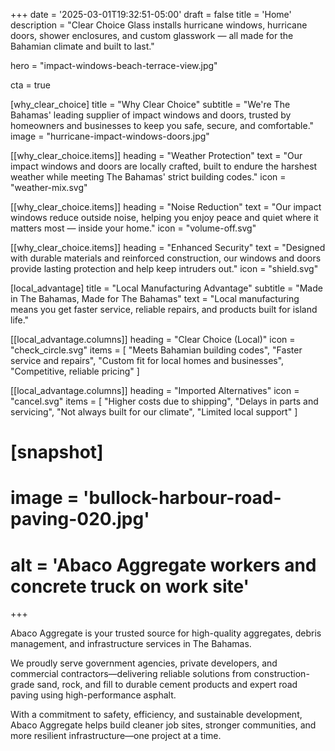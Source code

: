 +++
date = '2025-03-01T19:32:51-05:00'
draft = false
title = 'Home'
description = "Clear Choice Glass installs hurricane windows, hurricane doors, shower enclosures, and custom glasswork — all made for the Bahamian climate and built to last."

hero = "impact-windows-beach-terrace-view.jpg"

cta = true

[why_clear_choice]
title = "Why Clear Choice"
subtitle = "We're The Bahamas' leading supplier of impact windows and doors, trusted by homeowners and businesses to keep you safe, secure, and comfortable."
image = "hurricane-impact-windows-doors.jpg"

[[why_clear_choice.items]]
heading = "Weather Protection"
text = "Our impact windows and doors are locally crafted, built to endure the harshest weather while meeting The Bahamas' strict building codes."
icon = "weather-mix.svg"

[[why_clear_choice.items]]
heading = "Noise Reduction"
text = "Our impact windows reduce outside noise, helping you enjoy peace and quiet where it matters most — inside your home."
icon = "volume-off.svg"

[[why_clear_choice.items]]
heading = "Enhanced Security"
text = "Designed with durable materials and reinforced construction, our windows and doors provide lasting protection and help keep intruders out."
icon = "shield.svg"


[local_advantage]
title = "Local Manufacturing Advantage"
subtitle = "Made in The Bahamas, Made for The Bahamas"
text = "Local manufacturing means you get faster service, reliable repairs, and products built for island life."

[[local_advantage.columns]]
heading = "Clear Choice (Local)"
icon = "check_circle.svg"
items = [
  "Meets Bahamian building codes",
  "Faster service and repairs",
  "Custom fit for local homes and businesses",
  "Competitive, reliable pricing"
]

[[local_advantage.columns]]
heading = "Imported Alternatives"
icon = "cancel.svg"
items = [
  "Higher costs due to shipping",
  "Delays in parts and servicing",
  "Not always built for our climate",
  "Limited local support"
]


# [snapshot]
#   image = 'bullock-harbour-road-paving-020.jpg'
#   alt = 'Abaco Aggregate workers and concrete truck on work site'

+++

<!-- Abaco Aggregate, your premier source for high-quality construction materials and services in the Bahamas. -->

<!-- From premium aggregates to top-tier cement and expert asphalt paving, we're committed to delivering excellence in every project we undertake. -->

<!-- With a focus on efficiency, safety, and community development, Abaco Aggregate is your trusted partner for building a sustainable future. -->

Abaco Aggregate is your trusted source for high-quality aggregates, debris management, and infrastructure services in The Bahamas.

We proudly serve government agencies, private developers, and commercial contractors—delivering reliable solutions from construction-grade sand, rock, and fill to durable cement products and expert road paving using high-performance asphalt.

With a commitment to safety, efficiency, and sustainable development, Abaco Aggregate helps build cleaner job sites, stronger communities, and more resilient infrastructure—one project at a time.